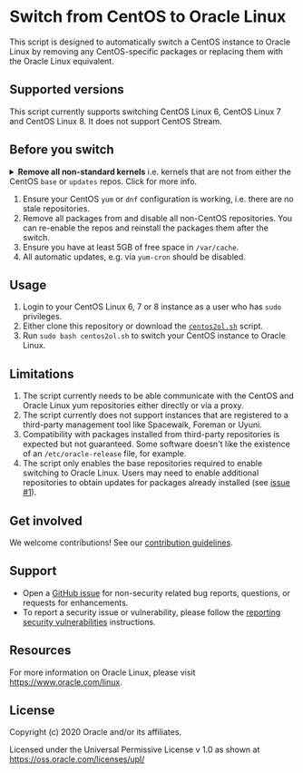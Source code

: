 # Switch from CentOS to Oracle Linux

This script is designed to automatically switch a CentOS instance to Oracle Linux
by removing any CentOS-specific packages or replacing them with the Oracle Linux
equivalent.

## Supported versions

This script currently supports switching CentOS Linux 6, CentOS Linux 7 and
CentOS Linux 8. It does not support CentOS Stream.

## Before you switch

<details>
  <summary><strong>Remove all non-standard kernels</strong> i.e.  kernels that are not from either the CentOS <code>base</code> or <code>updates</code> repos. Click for more info.</summary>

  > Because of the [GRUB2 BootHole](https://blogs.oracle.com/linux/cve-2020-10713-grub2-boothole) vulnerability, our SecureBoot shim can only boot kernels signed by Oracle and we can only replace the default CentOS kernels. While this may not have an impact if SecureBoot is currently disabled, enabling it at a later date could render the system unbootable. For that reason, we strongly recommend removing all non-standard kernels before switching.

</details>

1. Ensure your CentOS `yum` or `dnf` configuration is working, i.e. there are no
   stale repositories.
1. Remove all packages from and disable all non-CentOS repositories. You can re-enable the repos and reinstall the packages them after the switch.
1. Ensure you have at least 5GB of free space in `/var/cache`.
1. All automatic updates, e.g. via `yum-cron` should be disabled.

## Usage

1. Login to your CentOS Linux 6, 7 or 8 instance as a user who has `sudo` privileges.
1. Either clone this repository or download the [`centos2ol.sh`](./centos2ol.sh) script.
1. Run `sudo bash centos2ol.sh` to switch your CentOS instance to Oracle Linux.

## Limitations

1. The script currently needs to be able communicate with the CentOS and Oracle
   Linux yum repositories either directly or via a proxy.
1. The script currently does not support instances that are registered to a
   third-party management tool like Spacewalk, Foreman or Uyuni.
1. Compatibility with packages installed from third-party repositories is
   expected but not guaranteed. Some software doesn't like the existence of an
   `/etc/oracle-release` file, for example.
1. The script only enables the base repositories required to enable switching
   to Oracle Linux. Users may need to enable additional repositories to obtain
   updates for packages already installed (see [issue #1](https://github.com/oracle/centos2ol/issues/1)).

## Get involved

We welcome contributions! See our [contribution guidelines](./CONTRIBUTING.md).

## Support

* Open a [GitHub issue](https://github.com/oracle/centos2ol/issues) for non-security related bug reports, questions, or requests for enhancements.
* To report a security issue or vulnerability, please follow the [reporting security vulnerabilities](./SECURITY.md) instructions.

## Resources

For more information on Oracle Linux, please visit <https://www.oracle.com/linux>.

## License

Copyright (c) 2020 Oracle and/or its affiliates.

Licensed under the Universal Permissive License v 1.0 as shown at https://oss.oracle.com/licenses/upl/

